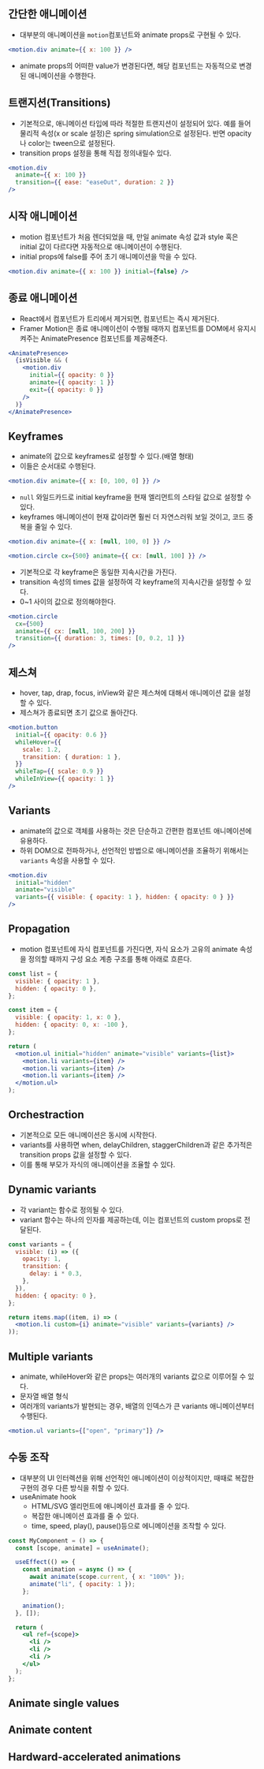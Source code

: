 ## 간단한 애니메이션

- 대부분의 애니메이션을 `motion`컴포넌트와 animate props로 구현될 수 있다.

```jsx
<motion.div animate={{ x: 100 }} />
```

- animate props의 어떠한 value가 변경된다면, 해당 컴포넌트는 자동적으로 변경된 애니메이션을 수행한다.

## 트랜지션(Transitions)

- 기본적으로, 애니메이션 타입에 따라 적절한 트랜지션이 설정되어 있다. 예를 들어 물리적 속성(x or scale 설정)은 spring simulation으로 설정된다. 반면 opacity나 color는 tween으로 설정된다.
- transition props 설정을 통해 직접 정의내릴수 있다.

```jsx
<motion.div
  animate={{ x: 100 }}
  transition={{ ease: "easeOut", duration: 2 }}
/>
```

## 시작 애니메이션

- motion 컴포넌트가 처음 렌더되었을 때, 만일 animate 속성 값과 style 혹은 initial 값이 다르다면 자동적으로 애니메이션이 수행된다.
- initial props에 false를 주어 초기 애니메이션을 막을 수 있다.

```jsx
<motion.div animate={{ x: 100 }} initial={false} />
```

## 종료 애니메이션

- React에서 컴포넌트가 트리에서 제거되면, 컴포넌트는 즉시 제거된다.
- Framer Motion은 종료 애니메이션이 수행될 때까지 컴포넌트를 DOM에서 유지시켜주는 AnimatePresence 컴포넌트를 제공해준다.

```jsx
<AnimatePresence>
  {isVisible && (
    <motion.div
      initial={{ opacity: 0 }}
      animate={{ opacity: 1 }}
      exit={{ opacity: 0 }}
    />
  )}
</AnimatePresence>
```

## Keyframes

- animate의 값으로 keyframes로 설정할 수 있다.(배열 형태)
- 이들은 순서대로 수행된다.

```jsx
<motion.div animate={{ x: [0, 100, 0] }} />
```

- `null` 와일드카드로 initial keyframe을 현재 엘리먼트의 스타일 값으로 설정할 수 있다.
- keyframes 애니메이션이 현재 값이라면 훨씬 더 자연스러워 보일 것이고, 코드 중복을 줄일 수 있다.

```jsx
<motion.div animate={{ x: [null, 100, 0] }} />
```

```jsx
<motion.circle cx={500} animate={{ cx: [null, 100] }} />
```

- 기본적으로 각 keyframe은 동일한 지속시간을 가진다.
- transition 속성의 times 값을 설정하여 각 keyframe의 지속시간을 설정할 수 있다.
- 0~1 사이의 값으로 정의해야한다.

```jsx
<motion.circle
  cx={500}
  animate={{ cx: [null, 100, 200] }}
  transition={{ duration: 3, times: [0, 0.2, 1] }}
/>
```

## 제스쳐

- hover, tap, drap, focus, inView와 같은 제스쳐에 대해서 애니메이션 값을 설정할 수 있다.
- 제스쳐가 종료되면 초기 값으로 돌아간다.

```jsx
<motion.button
  initial={{ opacity: 0.6 }}
  whileHover={{
    scale: 1.2,
    transition: { duration: 1 },
  }}
  whileTap={{ scale: 0.9 }}
  whileInView={{ opacity: 1 }}
/>
```

## Variants

- animate의 값으로 객체를 사용하는 것은 단순하고 간편한 컴포넌트 애니메이션에 유용하다.
- 하위 DOM으로 전파하거나, 선언적인 방법으로 애니메이션을 조율하기 위해서는 `variants` 속성을 사용할 수 있다.

```jsx
<motion.div
  initial="hidden"
  animate="visible"
  variants={{ visible: { opacity: 1 }, hidden: { opacity: 0 } }}
/>
```

## Propagation

- motion 컴포넌트에 자식 컴포넌트를 가진다면, 자식 요소가 고유의 animate 속성을 정의할 때까지 구성 요소 계층 구조를 통해 아래로 흐른다.

```jsx
const list = {
  visible: { opacity: 1 },
  hidden: { opacity: 0 },
};

const item = {
  visible: { opacity: 1, x: 0 },
  hidden: { opacity: 0, x: -100 },
};

return (
  <motion.ul initial="hidden" animate="visible" variants={list}>
    <motion.li variants={item} />
    <motion.li variants={item} />
    <motion.li variants={item} />
  </motion.ul>
);
```

## Orchestraction

- 기본적으로 모든 애니메이션은 동시에 시작한다.
- variants를 사용하면 when, delayChildren, staggerChildren과 같은 추가적은 transition props 값을 설정할 수 있다.
- 이를 통해 부모가 자식의 애니메이션을 조율할 수 있다.

## Dynamic variants

- 각 variant는 함수로 정의될 수 있다.
- variant 함수는 하나의 인자를 제공하는데, 이는 컴포넌트의 custom props로 전달된다.

```jsx
const variants = {
  visible: (i) => ({
    opacity: 1,
    transition: {
      delay: i * 0.3,
    },
  }),
  hidden: { opacity: 0 },
};

return items.map((item, i) => (
  <motion.li custom={i} animate="visible" variants={variants} />
));
```

## Multiple variants

- animate, whileHover와 같은 props는 여러개의 variants 값으로 이루어질 수 있다.
- 문자열 배열 형식
- 여러개의 variants가 발현되는 경우, 배열의 인덱스가 큰 variants 애니메이션부터 수행된다.

```jsx
<motion.ul variants={["open", "primary"]} />
```

## 수동 조작

- 대부분의 UI 인터렉션을 위해 선언적인 애니메이션이 이상적이지만, 때때로 복잡한 구현의 경우 다른 방식을 취할 수 있다.
- useAnimate hook
  - HTML/SVG 엘리먼트에 애니메이션 효과를 줄 수 있다.
  - 복잡한 애니메이션 효과를 줄 수 있다.
  - time, speed, play(), pause()등으로 에니메이션을 조작할 수 있다.

```jsx
const MyComponent = () => {
  const [scope, animate] = useAnimate();

  useEffect(() => {
    const animation = async () => {
      await animate(scope.current, { x: "100%" });
      animate("li", { opacity: 1 });
    };

    animation();
  }, []);

  return (
    <ul ref={scope}>
      <li />
      <li />
      <li />
    </ul>
  );
};
```

## Animate single values

## Animate content

## Hardward-accelerated animations

